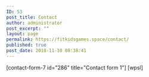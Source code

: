 ```yaml
---
ID: 53
post_title: Contact
author: administrator
post_excerpt: ""
layout: page
permalink: https://fitkidsgames.space/contact/
published: true
post_date: 2018-11-10 08:38:41
---
```

[contact-form-7 id="286" title="Contact form 1"]
[wpsl]